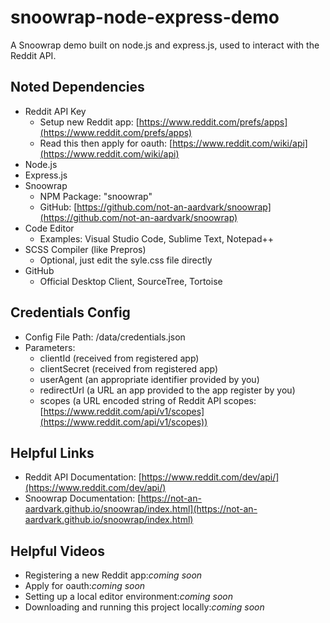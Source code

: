 # snoowrap-node-express-demo
A Snoowrap demo built on node.js and express.js, used to interact with the Reddit API.

## Noted Dependencies
* Reddit API Key
  * Setup new Reddit app: [https://www.reddit.com/prefs/apps](https://www.reddit.com/prefs/apps)
  * Read this then apply for oauth: [https://www.reddit.com/wiki/api](https://www.reddit.com/wiki/api)
* Node.js
* Express.js
* Snoowrap
  * NPM Package: "snoowrap"
  * GitHub: [https://github.com/not-an-aardvark/snoowrap](https://github.com/not-an-aardvark/snoowrap)
* Code Editor
  * Examples: Visual Studio Code, Sublime Text, Notepad++
* SCSS Compiler (like Prepros)
  * Optional, just edit the syle.css file directly
* GitHub
  * Official Desktop Client, SourceTree, Tortoise

## Credentials Config
* Config File Path: /data/credentials.json
* Parameters:
  * clientId (received from registered app)
  * clientSecret (received from registered app)
  * userAgent (an appropriate identifier provided by you)
  * redirectUrl (a URL an app provided to the app register by you)
  * scopes (a URL encoded string of Reddit API scopes: [https://www.reddit.com/api/v1/scopes](https://www.reddit.com/api/v1/scopes))

## Helpful Links
* Reddit API Documentation: [https://www.reddit.com/dev/api/](https://www.reddit.com/dev/api/)
* Snoowrap Documentation: [https://not-an-aardvark.github.io/snoowrap/index.html](https://not-an-aardvark.github.io/snoowrap/index.html)

## Helpful Videos
* Registering a new Reddit app:*coming soon*
* Apply for oauth:*coming soon*
* Setting up a local editor environment:*coming soon*
* Downloading and running this project locally:*coming soon*